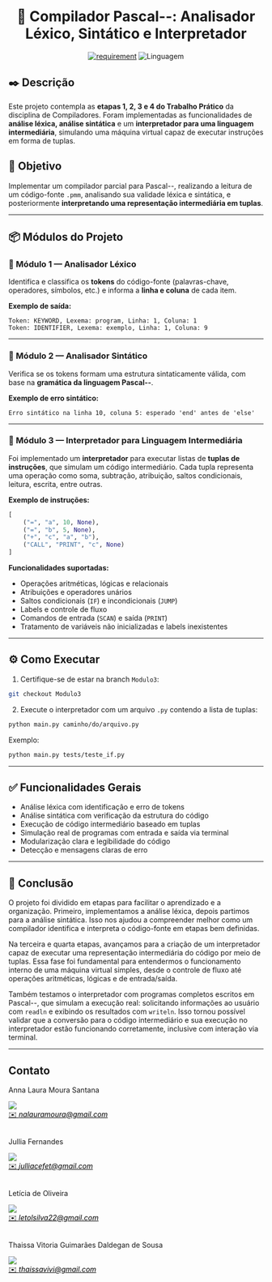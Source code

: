 <h1 align="center" font-size="200em"><b>📘 Compilador Pascal--: Analisador Léxico, Sintático e Interpretador</b></h1>
<div align = "center" >

[![requirement](https://img.shields.io/badge/IDE-Visual%20Studio%20Code-informational)](https://code.visualstudio.com/docs/?dv=linux64_deb)
![Linguagem](https://img.shields.io/badge/Linguagem-Python-orange)
</div>

## ✒️ Descrição
Este projeto contempla as **etapas 1, 2, 3 e 4 do Trabalho Prático** da disciplina de Compiladores. Foram implementadas as funcionalidades de **análise léxica, análise sintática** e um **interpretador para uma linguagem intermediária**, simulando uma máquina virtual capaz de executar instruções em forma de tuplas.

## 🧠 Objetivo

Implementar um compilador parcial para Pascal--, realizando a leitura de um código-fonte `.pmm`, analisando sua validade léxica e sintática, e posteriormente **interpretando uma representação intermediária em tuplas**.

---

## 📦 Módulos do Projeto

### 🔹 Módulo 1 — Analisador Léxico

Identifica e classifica os **tokens** do código-fonte (palavras-chave, operadores, símbolos, etc.) e informa a **linha e coluna** de cada item.

**Exemplo de saída:**
```
Token: KEYWORD, Lexema: program, Linha: 1, Coluna: 1
Token: IDENTIFIER, Lexema: exemplo, Linha: 1, Coluna: 9
```

---

### 🔸 Módulo 2 — Analisador Sintático

Verifica se os tokens formam uma estrutura sintaticamente válida, com base na **gramática da linguagem Pascal--**.

**Exemplo de erro sintático:**
```
Erro sintático na linha 10, coluna 5: esperado 'end' antes de 'else'
```

---

### 🔹 Módulo 3 — Interpretador para Linguagem Intermediária

Foi implementado um **interpretador** para executar listas de **tuplas de instruções**, que simulam um código intermediário. Cada tupla representa uma operação como soma, subtração, atribuição, saltos condicionais, leitura, escrita, entre outras.

**Exemplo de instruções:**
```python
[
    ("=", "a", 10, None),
    ("=", "b", 5, None),
    ("+", "c", "a", "b"),
    ("CALL", "PRINT", "c", None)
]
```

**Funcionalidades suportadas:**
- Operações aritméticas, lógicas e relacionais
- Atribuições e operadores unários
- Saltos condicionais (`IF`) e incondicionais (`JUMP`)
- Labels e controle de fluxo
- Comandos de entrada (`SCAN`) e saída (`PRINT`)
- Tratamento de variáveis não inicializadas e labels inexistentes

---

## ⚙️ Como Executar

1. Certifique-se de estar na branch `Modulo3`:

```bash
git checkout Modulo3
```

2. Execute o interpretador com um arquivo `.py` contendo a lista de tuplas:

```bash
python main.py caminho/do/arquivo.py
```

Exemplo:

```bash
python main.py tests/teste_if.py
```

---

## ✅ Funcionalidades Gerais

- Análise léxica com identificação e erro de tokens
- Análise sintática com verificação da estrutura do código
- Execução de código intermediário baseado em tuplas
- Simulação real de programas com entrada e saída via terminal
- Modularização clara e legibilidade do código
- Detecção e mensagens claras de erro

---

## 📌 Conclusão

O projeto foi dividido em etapas para facilitar o aprendizado e a organização. Primeiro, implementamos a análise léxica, depois partimos para a análise sintática. Isso nos ajudou a compreender melhor como um compilador identifica e interpreta o código-fonte em etapas bem definidas.

Na terceira e quarta etapas, avançamos para a criação de um interpretador capaz de executar uma representação intermediária do código por meio de tuplas. Essa fase foi fundamental para entendermos o funcionamento interno de uma máquina virtual simples, desde o controle de fluxo até operações aritméticas, lógicas e de entrada/saída.

Também testamos o interpretador com programas completos escritos em Pascal--, que simulam a execução real: solicitando informações ao usuário com `readln` e exibindo os resultados com `writeln`. Isso tornou possível validar que a conversão para o código intermediário e sua execução no interpretador estão funcionando corretamente, inclusive com interação via terminal.

---

## Contato
<div>
 <p align="justify"> Anna Laura Moura Santana</p>
 <a href="https://t.me/annalaurams">
 <img align="center" src="https://img.shields.io/badge/Telegram-2CA5E0?style=for-the-badge&logo=telegram&logoColor=white"/> 
 </div>
<a style="color:black" href="mailto:nalauramoura@gmail.com?subject=[GitHub]%20Source%20Dynamic%20Lists">
✉️ <i>nalauramoura@gmail.com</i>
</a>

<div>
 <br><p align="justify"> Jullia Fernandes</p>
 <a href="https://t.me/JulliaFernandes">
 <img align="center" src="https://img.shields.io/badge/Telegram-2CA5E0?style=for-the-badge&logo=telegram&logoColor=white"/> 
 </div>
<a style="color:black" href="mailto:julliacefet@gmail.com?subject=[GitHub]%20Source%20Dynamic%20Lists">
✉️ <i>julliacefet@gmail.com</i>
</a>

<div>
 <br><p align="justify"> Letícia de Oliveira</p>
 <a href="https://t.me/letolsilva">
 <img align="center" src="https://img.shields.io/badge/Telegram-2CA5E0?style=for-the-badge&logo=telegram&logoColor=white"/> 
 </div>
<a style="color:black" href="mailto:letolsilva22@gmail.com?subject=[GitHub]%20Source%20Dynamic%20Lists">
✉️ <i>letolsilva22@gmail.com</i>
</a>

<div>
 <br><p align="justify"> Thaissa Vitoria Guimarães Daldegan de Sousa</p>
 <a href="https://t.me/thaissadaldegan">
 <img align="center" src="https://img.shields.io/badge/Telegram-2CA5E0?style=for-the-badge&logo=telegram&logoColor=white"/> 
 </div>
<a style="color:black" href="mailto:thaissavivi@gmail.com?subject=[GitHub]%20Source%20Dynamic%20Lists">
✉️ <i>thaissavivi@gmail.com</i>
</a>
